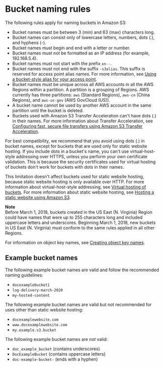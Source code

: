 # Bucket naming rules<a name="bucketnamingrules"></a>

The following rules apply for naming buckets in Amazon S3:
+ Bucket names must be between 3 \(min\) and 63 \(max\) characters long\.
+ Bucket names can consist only of lowercase letters, numbers, dots \(\.\), and hyphens \(\-\)\.
+ Bucket names must begin and end with a letter or number\.
+ Bucket names must not be formatted as an IP address \(for example, 192\.168\.5\.4\)\.
+ Bucket names must not start with the prefix `xn--`\.
+ Bucket names must not end with the suffix `-s3alias`\. This suffix is reserved for access point alias names\. For more information, see [Using a bucket\-style alias for your access point](access-points-alias.md)\.
+ Bucket names must be unique across all AWS accounts in all the AWS Regions within a partition\. A partition is a grouping of Regions\. AWS currently has three partitions: `aws` \(Standard Regions\), `aws-cn` \(China Regions\), and `aws-us-gov` \(AWS GovCloud \(US\)\)\. 
+ A bucket name cannot be used by another AWS account in the same partition until the bucket is deleted\.
+ Buckets used with Amazon S3 Transfer Acceleration can't have dots \(\.\) in their names\. For more information about Transfer Acceleration, see [Configuring fast, secure file transfers using Amazon S3 Transfer Acceleration](transfer-acceleration.md)\.

For best compatibility, we recommend that you avoid using dots \(\.\) in bucket names, except for buckets that are used only for static website hosting\. If you include dots in a bucket's name, you can't use virtual\-host\-style addressing over HTTPS, unless you perform your own certificate validation\. This is because the security certificates used for virtual hosting of buckets don't work for buckets with dots in their names\. 

This limitation doesn't affect buckets used for static website hosting, because static website hosting is only available over HTTP\. For more information about virtual\-host\-style addressing, see [Virtual hosting of buckets](VirtualHosting.md)\. For more information about static website hosting, see [Hosting a static website using Amazon S3](WebsiteHosting.md)\.

**Note**  
Before March 1, 2018, buckets created in the US East \(N\. Virginia\) Region could have names that were up to 255 characters long and included uppercase letters and underscores\. Beginning March 1, 2018, new buckets in US East \(N\. Virginia\) must conform to the same rules applied in all other Regions\.

 For information on object key names, see [Creating object key names](https://docs.aws.amazon.com/en_us/AmazonS3/latest/userguide/object-keys.html)\.

## Example bucket names<a name="bucket-names"></a>

The following example bucket names are valid and follow the recommended naming guidelines:
+ `docexamplebucket1`
+ `log-delivery-march-2020`
+ `my-hosted-content`

The following example bucket names are valid but not recommended for uses other than static website hosting:
+ `docexamplewebsite.com`
+ `www.docexamplewebsite.com`
+ `my.example.s3.bucket`

The following example bucket names are *not* valid:
+ `doc_example_bucket` \(contains underscores\)
+ `DocExampleBucket` \(contains uppercase letters\)
+ `doc-example-bucket-` \(ends with a hyphen\)